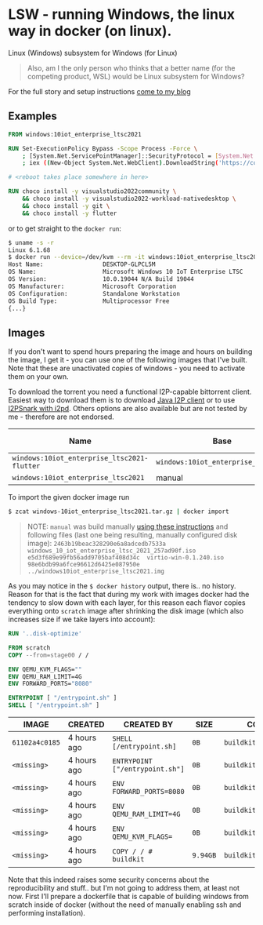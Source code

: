 # LSW - running Windows, the linux way in docker (on linux).

Linux (Windows) subsystem for Windows (for Linux)

> Also, am I the only person who thinks that a better name (for the competing product, WSL) would be Linux subsystem for Windows?

For the full story and setup instructions [come to my blog](https://mrcyjanek.net/p/linux-subsystem-for-windows/)

## Examples

```dockerfile
FROM windows:10iot_enterprise_ltsc2021

RUN Set-ExecutionPolicy Bypass -Scope Process -Force \
    ; [System.Net.ServicePointManager]::SecurityProtocol = [System.Net.ServicePointManager]::SecurityProtocol -bor 3072 \
    ; iex ((New-Object System.Net.WebClient).DownloadString('https://community.chocolatey.org/install.ps1'))

# <reboot takes place somewhere in here>

RUN choco install -y visualstudio2022community \
    && choco install -y visualstudio2022-workload-nativedesktop \
    && choco install -y git \
    && choco install -y flutter
```

or to get straight to the `docker run`:

```bash
$ uname -s -r
Linux 6.1.68
$ docker run --device=/dev/kvm --rm -it windows:10iot_enterprise_ltsc2021 systeminfo
Host Name:                 DESKTOP-GLPCL5M
OS Name:                   Microsoft Windows 10 IoT Enterprise LTSC
OS Version:                10.0.19044 N/A Build 19044
OS Manufacturer:           Microsoft Corporation
OS Configuration:          Standalone Workstation
OS Build Type:             Multiprocessor Free
{...}
```

## Images

If you don't want to spend hours preparing the image and hours on building the image, I get it - you can use one of the following images that I've built. Note that these are unactivated copies of windows - you need to activate them on your own.

To download the torrent you need a functional I2P-capable bittorrent client. Easiest way to download them is to download [Java I2P client](https://geti2p.net/en/) or to use [I2PSnark with i2pd](https://i2pd.readthedocs.io/en/latest/tutorials/filesharing/). Others options are also available but are not tested by me - therefore are not endorsed.


| Name    | Base | Dockerfile | I2P Torrent |
| --- | --- | --- | --- |
| `windows:10iot_enterprise_ltsc2021-flutter` | `windows:10iot_enterprise_ltsc2021` | `flutter/Dockerfile.10iot_enterprise_ltsc2021` | **soon** |
| `windows:10iot_enterprise_ltsc2021` | manual | manual | **soon** |

To import the given docker image run 
```bash
$ zcat windows-10iot_enterprise_ltsc2021.tar.gz | docker import
```


> NOTE: `manual` was build manually [using these instructions](https://mrcyjanek.net/p/linux-subsystem-for-windows/) and following files (last one being resulting, manually configured disk image):
> `2463b19beac328290e6a8adcedb7533a  windows_10_iot_enterprise_ltsc_2021_257ad90f.iso`
> `e5d3f689e99fb56add9705baf408d34c  virtio-win-0.1.240.iso`
> `98e6bdb99a6fce96612d6425e087950e  ../windows10iot_enterprise_ltsc2021.img`

As you may notice in the `$ docker history` output, there is.. no history. Reason for that is the fact that during my work with images docker had the tendency to slow down with each layer, for this reason each flavor copies everything onto `scratch` image after shrinking the disk image (which also increases size if we take layers into account):

```dockerfile
RUN '..disk-optimize'

FROM scratch
COPY --from=stage00 / /

ENV QEMU_KVM_FLAGS=""
ENV QEMU_RAM_LIMIT=4G
ENV FORWARD_PORTS="8080"

ENTRYPOINT [ "/entrypoint.sh" ]
SHELL [ "/entrypoint.sh" ]
```

| IMAGE          | CREATED     | CREATED BY                       | SIZE       | COMMENT                  |
| -------------- | ----------- | -------------------------------- | ---------- | ------------------------ |
| `61102a4c0185` | 4 hours ago | `SHELL [/entrypoint.sh]`         | `0B`       | `buildkit.dockerfile.v0` |
| `<missing>`    | 4 hours ago | `ENTRYPOINT ["/entrypoint.sh"]`  | `0B`       | `buildkit.dockerfile.v0` |
| `<missing>`    | 4 hours ago | `ENV FORWARD_PORTS=8080`         | `0B`       | `buildkit.dockerfile.v0` |
| `<missing>`    | 4 hours ago | `ENV QEMU_RAM_LIMIT=4G`          | `0B`       | `buildkit.dockerfile.v0` |
| `<missing>`    | 4 hours ago | `ENV QEMU_KVM_FLAGS=`            | `0B`       | `buildkit.dockerfile.v0` |
| `<missing>`    | 4 hours ago | `COPY / / # buildkit`            | `9.94GB`   | `buildkit.dockerfile.v0` |


Note that this indeed raises some security concerns about the reproducibility and stuff.. but I'm not going to address them, at least not now. First I'll prepare a dockerfile that is capable of building windows from scratch inside of docker (without the need of manually enabling ssh and performing installation).